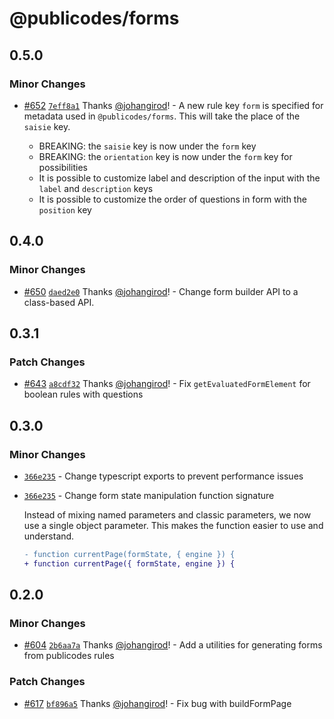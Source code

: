 # @publicodes/forms

## 0.5.0

### Minor Changes

- [#652](https://github.com/publicodes/publicodes/pull/652) [`7eff8a1`](https://github.com/publicodes/publicodes/commit/7eff8a17addb155749bc3e9b49f74885d35577c9) Thanks [@johangirod](https://github.com/johangirod)! - A new rule key `form` is specified for metadata used in `@publicodes/forms`. This will take the place of the `saisie` key.

    - BREAKING: the `saisie` key is now under the `form` key
    - BREAKING: the `orientation` key is now under the `form` key for
      possibilities
    - It is possible to customize label and description of the input with
      the `label` and `description` keys
    - It is possible to customize the order of questions in form with the
      `position` key

## 0.4.0

### Minor Changes

- [#650](https://github.com/publicodes/publicodes/pull/650) [`daed2e0`](https://github.com/publicodes/publicodes/commit/daed2e0be7f9e8df69ca30d2f7364ebd6379012f) Thanks [@johangirod](https://github.com/johangirod)! - Change form builder API to a class-based API.

## 0.3.1

### Patch Changes

- [#643](https://github.com/publicodes/publicodes/pull/643) [`a8cdf32`](https://github.com/publicodes/publicodes/commit/a8cdf327be12fabd85abc36db2a8955cc3c60a30) Thanks [@johangirod](https://github.com/johangirod)! - Fix `getEvaluatedFormElement` for boolean rules with questions

## 0.3.0

### Minor Changes

- [`366e235`](https://github.com/publicodes/publicodes/commit/366e23545055d66048c09cf703f3f5e305eff54d) - Change typescript exports to prevent performance issues

- [`366e235`](https://github.com/publicodes/publicodes/commit/366e23545055d66048c09cf703f3f5e305eff54d) - Change form state manipulation function signature

    Instead of mixing named parameters and classic parameters, we now use a single object parameter. This makes the function easier to use and understand.

    ```diff
    - function currentPage(formState, { engine }) {
    + function currentPage({ formState, engine }) {
    ```

## 0.2.0

### Minor Changes

- [#604](https://github.com/publicodes/publicodes/pull/604) [`2b6aa7a`](https://github.com/publicodes/publicodes/commit/2b6aa7a1151cb6e8295b1ca017dcf4fb47a8b38d) Thanks [@johangirod](https://github.com/johangirod)! - Add a utilities for generating forms from publicodes rules

### Patch Changes

- [#617](https://github.com/publicodes/publicodes/pull/617) [`bf896a5`](https://github.com/publicodes/publicodes/commit/bf896a59f73bcfc2eda1b01def7535ff5ed969d5) Thanks [@johangirod](https://github.com/johangirod)! - Fix bug with buildFormPage
